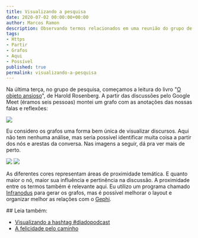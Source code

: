 ```yaml
---
title: Visualizando a pesquisa
date: 2020-07-02 00:00:00+00:00
author: Marcos Ramon
description: Observando termos relacionados em uma reunião do grupo de pesquisa.
tags:
- Https
- Partir
- Grafos
- Aqui
- Possível
published: true
permalink: visualizando-a-pesquisa
---
```

Na última terça, no grupo de pesquisa, começamos a leitura do livro "[O objeto ansioso](https://amzn.to/31Cyz6L)", de Harold Rosenberg. A partir das discussões pelo Google Meet (éramos seis pessoas) montei um grafo com as anotações das nossas falas e reflexões: 

<img src="/assets/img/gp.gif">

Eu considero os grafos uma forma bem única de visualizar discursos. Aqui não tem nenhuma análise, mas seria possível identificar muita coisa a partir dos nós e arestas da conversa. Nas imagens a seguir, dá pra ver mais de perto.

<img src="/assets/img/gp3.png">

<img src="/assets/img/gp2.png">

As diferentes cores representam áreas de proximidade temática. E quanto maior o nó, maior sua influência e pertinência na discussão. A proximidade entre os termos também é relevante aqui. Eu utilizo um programa chamado [Infranodus](https://infranodus.com/) para gerar os grafos, mas é possível melhorar o layout e organizar melhor as relações com o [Gephi](https://gephi.org/).

<div class="leia-tambem" markdown="1">
## Leia também:

- <a href="/visualizando-a-hashtag-diadopodcast">Visualizando a hashtag #diadopodcast</a>
- <a href="/a-felicidade-pelo-caminho">A felicidade pelo caminho</a>
</div>
